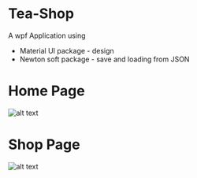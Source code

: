 # Tea-Shop

A wpf Application using
- Material UI package - design
- Newton soft package - save and loading from JSON

# Home Page

![alt text](https://media.licdn.com/dms/image/C4D2DAQHslWs5E9KLTw/profile-treasury-image-shrink_800_800/0/1596760523853?e=1686837600&v=beta&t=5NfXpYQrLtKp8y-SBM0xUcZ6Ho2wDrlGj2eOWUXq-Pw)

# Shop Page

![alt text](https://media.licdn.com/dms/image/C4D2DAQG7eLK_sOt3Tw/profile-treasury-image-shrink_800_800/0/1596831977703?e=1686837600&v=beta&t=mbA760TYWHWObu5mf7KDZEUtdLXFSrd916Si7QXky0A)

